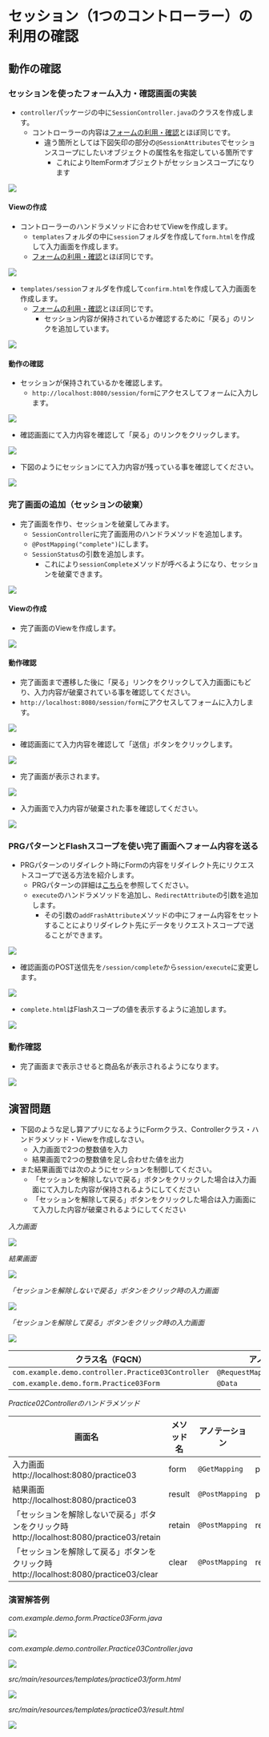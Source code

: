 # セッション（1つのコントローラー）の利用の確認

## 動作の確認

### セッションを使ったフォーム入力・確認画面の実装

- `controller`パッケージの中に`SessionController.java`のクラスを作成します。
  - コントローラーの内容は[フォームの利用・確認](mvc-form.md)とほぼ同じです。
    - 違う箇所としては下図矢印の部分の`@SessionAttributes`でセッションスコープにしたいオブジェクトの属性名を指定している箇所です
      - これによりItemFormオブジェクトがセッションスコープになります

![](https://www.image-pit.com/sboot-text/img/springmvc-session-01.png)

#### Viewの作成

- コントローラーのハンドラメソッドに合わせてViewを作成します。
  - `templates`フォルダの中に`session`フォルダを作成して`form.html`を作成して入力画面を作成します。
  - [フォームの利用・確認](mvc-form.md)とほぼ同じです。

![](https://www.image-pit.com/sboot-text/img/springmvc-session-02.png)

- `templates/session`フォルダを作成して`confirm.html`を作成して入力画面を作成します。
  - [フォームの利用・確認](mvc-form.md)とほぼ同じです。
    - セッション内容が保持されているか確認するために「戻る」のリンクを追加しています。

![](https://www.image-pit.com/sboot-text/img/springmvc-session-03.png)

#### 動作の確認

- セッションが保持されているかを確認します。
  - `http://localhost:8080/session/form`にアクセスしてフォームに入力します。

![](https://www.image-pit.com/sboot-text/img/springmvc-session-05.png)

- 確認画面にて入力内容を確認して「戻る」のリンクをクリックします。

![](https://www.image-pit.com/sboot-text/img/springmvc-session-06.png)

- 下図のようにセッションにて入力内容が残っている事を確認してください。

![](https://www.image-pit.com/sboot-text/img/springmvc-session-07.png)

### 完了画面の追加（セッションの破棄）

- 完了画面を作り、セッションを破棄してみます。
  - `SessionController`に完了画面用のハンドラメソッドを追加します。
  - `@PostMapping("complete")`にします。
  - `SessionStatus`の引数を追加します。
    - これにより`sessionComplete`メソッドが呼べるようになり、セッションを破棄できます。

![](https://www.image-pit.com/sboot-text/img/springmvc-session-04.png)

#### Viewの作成

- 完了画面のViewを作成します。

![](https://www.image-pit.com/sboot-text/img/springmvc-session-08.png)

#### 動作確認

- 完了画面まで遷移した後に「戻る」リンクをクリックして入力画面にもどり、入力内容が破棄されている事を確認してください。
- `http://localhost:8080/session/form`にアクセスしてフォームに入力します。

![](https://www.image-pit.com/sboot-text/img/springmvc-session-05.png)

- 確認画面にて入力内容を確認して「送信」ボタンをクリックします。

![](https://www.image-pit.com/sboot-text/img/springmvc-session-09.png)

- 完了画面が表示されます。

![](https://www.image-pit.com/sboot-text/img/springmvc-session-10.png)

- 入力画面で入力内容が破棄された事を確認してください。

![](https://www.image-pit.com/sboot-text/img/springmvc-session-11.png)

### PRGパターンとFlashスコープを使い完了画面へフォーム内容を送る

- PRGパターンのリダイレクト時にFormの内容をリダイレクト先にリクエストスコープで送る方法を紹介します。
  - PRGパターンの詳細は[こちら](https://qiita.com/furi/items/a32c106e9d7c4418fc9d#:~:text=%E4%B8%80%E8%A8%80%E3%81%A7%E8%A8%80%E3%81%86%E3%81%A8,POST%E3%81%97%E3%82%88%E3%81%86%E3%81%A8%E3%81%97%E3%81%A6%E3%81%97%E3%81%BE%E3%81%84%E3%81%BE%E3%81%99%E3%80%82)を参照してください。
  - `execute`のハンドラメソッドを追加し、`RedirectAttribute`の引数を追加します。
    - その引数の`addFrashAttribute`メソッドの中にフォーム内容をセットすることによりリダイレクト先にデータをリクエストスコープで送ることができます。

![](https://www.image-pit.com/sboot-text/img/spring-session-flash.png)

- 確認画面のPOST送信先を`/session/complete`から`session/execute`に変更します。

![](https://www.image-pit.com/sboot-text/img/spring-session-flash-view.png)

- `complete.html`はFlashスコープの値を表示するように追加します。

![](https://www.image-pit.com/sboot-text/img/spring-session-flash-comple.png)

### 動作確認

- 完了画面まで表示させると商品名が表示されるようになります。

![](https://www.image-pit.com/sboot-text/img/spring-sessionn-flash-02.png)

## 演習問題

- 下図のような足し算アプリになるようにFormクラス、Controllerクラス・ハンドラメソッド・Viewを作成しなさい。
  - 入力画面で2つの整数値を入力
  - 結果画面で2つの整数値を足し合わせた値を出力
- また結果画面では次のようにセッションを制御してください。
  - 「セッションを解除しないで戻る」ボタンをクリックした場合は入力画面にて入力した内容が保持されるようにしてください
  - 「セッションを解除して戻る」ボタンをクリックした場合は入力画面にて入力した内容が破棄されるようにしてください

_入力画面_

![](https://www.image-pit.com/sboot-text/img/springmvc-practice03-01.png)

_結果画面_

![](https://www.image-pit.com/sboot-text/img/springmvc-practice03-02.png)

_「セッションを解除しないで戻る」ボタンをクリック時の入力画面_

![](https://www.image-pit.com/sboot-text/img/springmvc-practice03-01.png)

_「セッションを解除して戻る」ボタンをクリック時の入力画面_

![](https://www.image-pit.com/sboot-text/img/springmvc-practice03-03.png)

|クラス名（FQCN）|アノテーション|
|---|---|
|`com.example.demo.controller.Practice03Controller`|`@RequestMapping("practice02")`
|`com.example.demo.form.Practice03Form`|`@Data`

_Practice02Controllerのハンドラメソッド_

画面名|メソッド名|アノテーション|戻り値
---|---|---|---
入力画面<br>http://localhost:8080/practice03|form|`@GetMapping`|practice03/form
結果画面<br>http://localhost:8080/practice03|result|`@PostMapping`|practice03/result
「セッションを解除しないで戻る」ボタンをクリック時<br>http://localhost:8080/practice03/retain|retain|`@PostMapping`|redirect:/practice03
「セッションを解除して戻る」ボタンをクリック時<br>http://localhost:8080/practice03/clear|clear|`@PostMapping`|redirect:/practice03


### 演習解答例

_com.example.demo.form.Practice03Form.java_

![](https://www.image-pit.com/sboot-text/img/springmvc-practice03-a1.png)

_com.example.demo.controller.Practice03Controller.java_

![](https://www.image-pit.com/sboot-text/img/springmvc-practice03-a2.png)

_src/main/resources/templates/practice03/form.html_

![](https://www.image-pit.com/sboot-text/img/springmvc-practice03-a3.png)

_src/main/resources/templates/practice03/result.html_

![](https://www.image-pit.com/sboot-text/img/springmvc-practice03-a4.png)